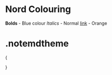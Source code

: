 # Nord Colouring

**Bolds** - Blue colour
*Italics* - Normal
[link](https://jensonbolton.com) - Orange

# .notemdtheme

{
    
}